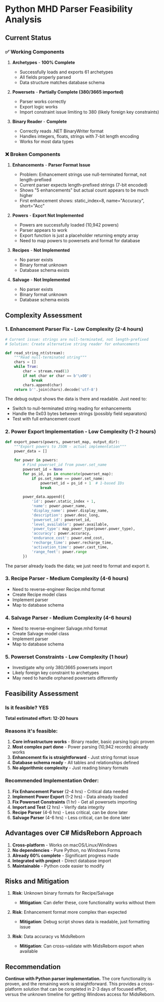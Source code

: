 # Python MHD Parser Feasibility Analysis

## Current Status

### ✅ Working Components

1. **Archetypes** - **100% Complete**
   - Successfully loads and exports 61 archetypes
   - All fields properly parsed
   - Data structure matches database schema

2. **Powersets** - **Partially Complete (380/3665 imported)**
   - Parser works correctly
   - Export logic works
   - Import constraint issue limiting to 380 (likely foreign key constraints)

3. **Binary Reader** - **Complete**
   - Correctly reads .NET BinaryWriter format
   - Handles integers, floats, strings with 7-bit length encoding
   - Works for most data types

### ❌ Broken Components

1. **Enhancements** - **Parser Format Issue**
   - Problem: Enhancement strings use null-terminated format, not length-prefixed
   - Current parser expects length-prefixed strings (7-bit encoded)
   - Shows "5 enhancements" but actual count appears to be much higher
   - First enhancement shows: static_index=8, name="Accuracy", short="Acc"

2. **Powers** - **Export Not Implemented**
   - Powers are successfully loaded (10,942 powers)
   - Parser appears to work
   - Export function is just a placeholder returning empty array
   - Need to map powers to powersets and format for database

3. **Recipes** - **Not Implemented**
   - No parser exists
   - Binary format unknown
   - Database schema exists

4. **Salvage** - **Not Implemented**
   - No parser exists
   - Binary format unknown
   - Database schema exists

## Complexity Assessment

### 1. Enhancement Parser Fix - **Low Complexity** (2-4 hours)
```python
# Current issue: strings are null-terminated, not length-prefixed
# Solution: Create alternative string reader for enhancements

def read_string_nt(stream):
    """Read null-terminated string"""
    chars = []
    while True:
        char = stream.read(1)
        if not char or char == b'\x00':
            break
        chars.append(char)
    return b''.join(chars).decode('utf-8')
```

The debug output shows the data is there and readable. Just need to:
- Switch to null-terminated string reading for enhancements
- Handle the 0x03 bytes between strings (possibly field separators)
- Test with full enhancement count

### 2. Power Export Implementation - **Low Complexity** (1-2 hours)
```python
def export_powers(powers, powerset_map, output_dir):
    """Export powers to JSON - actual implementation"""
    power_data = []
    
    for power in powers:
        # Find powerset_id from power.set_name
        powerset_id = None
        for ps_id, ps in enumerate(powerset_map):
            if ps.set_name == power.set_name:
                powerset_id = ps_id + 1  # 1-based IDs
                break
        
        power_data.append({
            'id': power.static_index + 1,
            'name': power.power_name,
            'display_name': power.display_name,
            'description': power.desc_long,
            'powerset_id': powerset_id,
            'level_available': power.available,
            'power_type': map_power_type(power.power_type),
            'accuracy': power.accuracy,
            'endurance_cost': power.end_cost,
            'recharge_time': power.recharge_time,
            'activation_time': power.cast_time,
            'range_feet': power.range
        })
```

The parser already loads the data; we just need to format and export it.

### 3. Recipe Parser - **Medium Complexity** (4-6 hours)
- Need to reverse-engineer Recipe.mhd format
- Create Recipe model class
- Implement parser
- Map to database schema

### 4. Salvage Parser - **Medium Complexity** (4-6 hours)
- Need to reverse-engineer Salvage.mhd format
- Create Salvage model class
- Implement parser
- Map to database schema

### 5. Powerset Constraints - **Low Complexity** (1 hour)
- Investigate why only 380/3665 powersets import
- Likely foreign key constraint to archetypes
- May need to handle orphaned powersets differently

## Feasibility Assessment

### Is it feasible? **YES**

**Total estimated effort: 12-20 hours**

### Reasons it's feasible:

1. **Core infrastructure works** - Binary reader, basic parsing logic proven
2. **Most complex part done** - Power parsing (10,942 records) already works
3. **Enhancement fix is straightforward** - Just string format issue
4. **Database schema ready** - All tables and relationships defined
5. **No algorithmic complexity** - Just reading binary formats

### Recommended Implementation Order:

1. **Fix Enhancement Parser** (2-4 hrs) - Critical data needed
2. **Implement Power Export** (1-2 hrs) - Data already loaded
3. **Fix Powerset Constraints** (1 hr) - Get all powersets importing
4. **Import and Test** (2 hrs) - Verify data integrity
5. **Recipe Parser** (4-6 hrs) - Less critical, can be done later
6. **Salvage Parser** (4-6 hrs) - Less critical, can be done later

## Advantages over C# MidsReborn Approach

1. **Cross-platform** - Works on macOS/Linux/Windows
2. **No dependencies** - Pure Python, no Windows Forms
3. **Already 60% complete** - Significant progress made
4. **Integrated with project** - Direct database import
5. **Maintainable** - Python code easier to modify

## Risks and Mitigation

1. **Risk**: Unknown binary formats for Recipe/Salvage
   - **Mitigation**: Can defer these, core functionality works without them

2. **Risk**: Enhancement format more complex than expected
   - **Mitigation**: Debug script shows data is readable, just formatting issue

3. **Risk**: Data accuracy vs MidsReborn
   - **Mitigation**: Can cross-validate with MidsReborn export when available

## Recommendation

**Continue with Python parser implementation.** The core functionality is proven, and the remaining work is straightforward. This provides a cross-platform solution that can be completed in 2-3 days of focused effort, versus the unknown timeline for getting Windows access for MidsReborn.